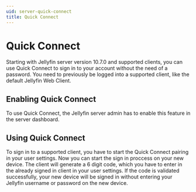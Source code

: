 ```yaml
---
uid: server-quick-connect
title: Quick Connect
---
```


# Quick Connect

Starting with Jellyfin server version 10.7.0 and supported clients, you can use Quick Connect to sign in to your account without the need of a password. You need to previously be logged into a supported client, like the default Jellyfin Web Client.

## Enabling Quick Connect

To use Quick Connect, the Jellyfin server admin has to enable this feature in the server dashboard.

## Using Quick Connect

To sign in to a supported client, you have to start the Quick Connect pairing in your user settings. Now you can start the sign in proccess on your new device. The client will generate a 6 digit code, which you have to enter in the already signed in client in your user settings. If the code is validated successfully, your new device will be signed in without entering your Jellyfin username or password on the new device.
